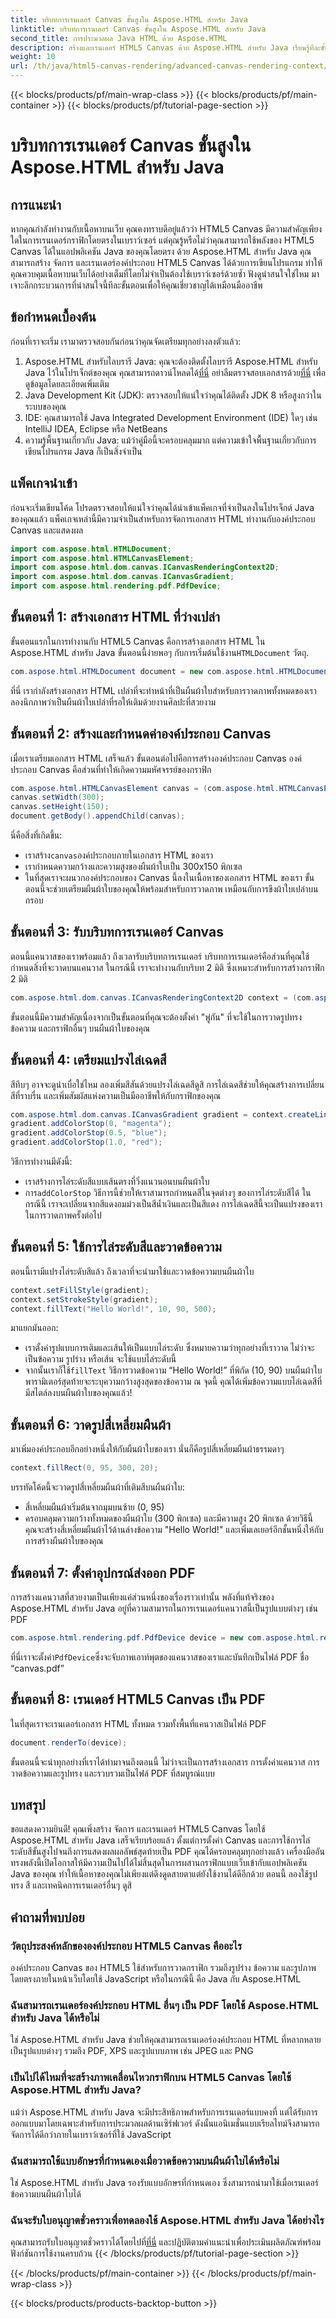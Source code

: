 ```yaml
---
title: บริบทการเรนเดอร์ Canvas ขั้นสูงใน Aspose.HTML สำหรับ Java
linktitle: บริบทการเรนเดอร์ Canvas ขั้นสูงใน Aspose.HTML สำหรับ Java
second_title: การประมวลผล Java HTML ด้วย Aspose.HTML
description: สร้างและเรนเดอร์ HTML5 Canvas ด้วย Aspose.HTML สำหรับ Java เรียนรู้ทีละขั้นตอนเกี่ยวกับการวาด สไตล์ และการส่งออกเป็น PDF โดยใช้ไลบรารี Java อันทรงพลังนี้
weight: 10
url: /th/java/html5-canvas-rendering/advanced-canvas-rendering-context/
---
```


{{< blocks/products/pf/main-wrap-class >}}
{{< blocks/products/pf/main-container >}}
{{< blocks/products/pf/tutorial-page-section >}}

# บริบทการเรนเดอร์ Canvas ขั้นสูงใน Aspose.HTML สำหรับ Java

## การแนะนำ
หากคุณกำลังทำงานกับเนื้อหาบนเว็บ คุณคงทราบดีอยู่แล้วว่า HTML5 Canvas มีความสำคัญเพียงใดในการเรนเดอร์กราฟิกโดยตรงในเบราว์เซอร์ แต่คุณรู้หรือไม่ว่าคุณสามารถใช้พลังของ HTML5 Canvas ได้ในแอปพลิเคชัน Java ของคุณโดยตรง ด้วย Aspose.HTML สำหรับ Java คุณสามารถสร้าง จัดการ และเรนเดอร์องค์ประกอบ HTML5 Canvas ได้ด้วยการเขียนโปรแกรม ทำให้คุณควบคุมเนื้อหาบนเว็บได้อย่างเต็มที่โดยไม่จำเป็นต้องใช้เบราว์เซอร์ด้วยซ้ำ ฟังดูน่าสนใจใช่ไหม มาเจาะลึกกระบวนการที่น่าสนใจนี้ทีละขั้นตอนเพื่อให้คุณเชี่ยวชาญได้เหมือนมืออาชีพ
## ข้อกำหนดเบื้องต้น
ก่อนที่เราจะเริ่ม เรามาตรวจสอบกันก่อนว่าคุณจัดเตรียมทุกอย่างลงตัวแล้ว:
1.  Aspose.HTML สำหรับไลบรารี Java: คุณจะต้องติดตั้งไลบรารี Aspose.HTML สำหรับ Java ไว้ในโปรเจ็กต์ของคุณ คุณสามารถดาวน์โหลดได้[ที่นี่](https://releases.aspose.com/html/java/) อย่าลืมตรวจสอบเอกสารด้วย[ที่นี่](https://reference.aspose.com/html/java/) เพื่อดูข้อมูลโดยละเอียดเพิ่มเติม
2. Java Development Kit (JDK): ตรวจสอบให้แน่ใจว่าคุณได้ติดตั้ง JDK 8 หรือสูงกว่าในระบบของคุณ
3. IDE: คุณสามารถใช้ Java Integrated Development Environment (IDE) ใดๆ เช่น IntelliJ IDEA, Eclipse หรือ NetBeans
4. ความรู้พื้นฐานเกี่ยวกับ Java: แม้ว่าคู่มือนี้จะครอบคลุมมาก แต่ความเข้าใจพื้นฐานเกี่ยวกับการเขียนโปรแกรม Java ก็เป็นสิ่งจำเป็น
## แพ็คเกจนำเข้า
ก่อนจะเริ่มเขียนโค้ด โปรดตรวจสอบให้แน่ใจว่าคุณได้นำเข้าแพ็คเกจที่จำเป็นลงในโปรเจ็กต์ Java ของคุณแล้ว แพ็คเกจเหล่านี้มีความจำเป็นสำหรับการจัดการเอกสาร HTML ทำงานกับองค์ประกอบ Canvas และแสดงผล
```java
import com.aspose.html.HTMLDocument;
import com.aspose.html.HTMLCanvasElement;
import com.aspose.html.dom.canvas.ICanvasRenderingContext2D;
import com.aspose.html.dom.canvas.ICanvasGradient;
import com.aspose.html.rendering.pdf.PdfDevice;
```
## ขั้นตอนที่ 1: สร้างเอกสาร HTML ที่ว่างเปล่า
 ขั้นตอนแรกในการทำงานกับ HTML5 Canvas คือการสร้างเอกสาร HTML ใน Aspose.HTML สำหรับ Java ขั้นตอนนี้ง่ายพอๆ กับการเริ่มต้นใช้งาน`HTMLDocument` วัตถุ.
```java
com.aspose.html.HTMLDocument document = new com.aspose.html.HTMLDocument();
```
ที่นี่ เรากำลังสร้างเอกสาร HTML เปล่าที่จะทำหน้าที่เป็นผืนผ้าใบสำหรับการวาดภาพทั้งหมดของเรา ลองนึกภาพว่าเป็นผืนผ้าใบเปล่าที่รอให้เติมด้วยงานศิลปะที่สวยงาม
## ขั้นตอนที่ 2: สร้างและกำหนดค่าองค์ประกอบ Canvas
เมื่อเราเตรียมเอกสาร HTML เสร็จแล้ว ขั้นตอนต่อไปคือการสร้างองค์ประกอบ Canvas องค์ประกอบ Canvas คือส่วนที่ทำให้เกิดความมหัศจรรย์ของกราฟิก
```java
com.aspose.html.HTMLCanvasElement canvas = (com.aspose.html.HTMLCanvasElement) document.createElement("canvas");
canvas.setWidth(300);
canvas.setHeight(150);
document.getBody().appendChild(canvas);
```
นี่คือสิ่งที่เกิดขึ้น:
-  เราสร้าง`canvas`องค์ประกอบภายในเอกสาร HTML ของเรา
- เรากำหนดความกว้างและความสูงของผืนผ้าใบเป็น 300x150 พิกเซล
- ในที่สุดเราจะผนวกองค์ประกอบของ Canvas นี้ลงในเนื้อหาของเอกสาร HTML ของเรา
ขั้นตอนนี้จะช่วยเตรียมผืนผ้าใบของคุณให้พร้อมสำหรับการวาดภาพ เหมือนกับการขึงผ้าใบเปล่าบนกรอบ
## ขั้นตอนที่ 3: รับบริบทการเรนเดอร์ Canvas
ตอนนี้แคนวาสของเราพร้อมแล้ว ถึงเวลารับบริบทการเรนเดอร์ บริบทการเรนเดอร์คือส่วนที่คุณใช้กำหนดสิ่งที่จะวาดบนแคนวาส ในกรณีนี้ เราจะทำงานกับบริบท 2 มิติ ซึ่งเหมาะสำหรับการสร้างกราฟิก 2 มิติ
```java
com.aspose.html.dom.canvas.ICanvasRenderingContext2D context = (com.aspose.html.dom.canvas.ICanvasRenderingContext2D) canvas.getContext("2d");
```
ขั้นตอนนี้มีความสำคัญเนื่องจากเป็นขั้นตอนที่คุณจะต้องตั้งค่า "พู่กัน" ที่จะใช้ในการวาดรูปทรง ข้อความ และกราฟิกอื่นๆ บนผืนผ้าใบของคุณ
## ขั้นตอนที่ 4: เตรียมแปรงไล่เฉดสี
สีทึบๆ อาจจะดูน่าเบื่อใช่ไหม ลองเพิ่มสีสันด้วยแปรงไล่เฉดสีดูสิ การไล่เฉดสีช่วยให้คุณสร้างการเปลี่ยนสีที่ราบรื่น และเพิ่มสัมผัสแห่งความเป็นมืออาชีพให้กับกราฟิกของคุณ
```java
com.aspose.html.dom.canvas.ICanvasGradient gradient = context.createLinearGradient(0, 0, canvas.getWidth(), 0);
gradient.addColorStop(0, "magenta");
gradient.addColorStop(0.5, "blue");
gradient.addColorStop(1.0, "red");
```
วิธีการทำงานมีดังนี้:
- เราสร้างการไล่ระดับสีแบบเส้นตรงที่วิ่งแนวนอนบนผืนผ้าใบ
-  การ`addColorStop` วิธีการนี้ช่วยให้เราสามารถกำหนดสีในจุดต่างๆ ของการไล่ระดับสีได้ ในกรณีนี้ เราจะเปลี่ยนจากสีแดงอมม่วงเป็นสีน้ำเงินและเป็นสีแดง
การไล่เฉดสีนี้จะเป็นแปรงของเราในการวาดภาพครั้งต่อไป
## ขั้นตอนที่ 5: ใช้การไล่ระดับสีและวาดข้อความ
ตอนนี้เรามีแปรงไล่ระดับสีแล้ว ถึงเวลาที่จะนำมาใช้และวาดข้อความบนผืนผ้าใบ
```java
context.setFillStyle(gradient);
context.setStrokeStyle(gradient);
context.fillText("Hello World!", 10, 90, 500);
```
มาแยกมันออก:
- เราตั้งค่ารูปแบบการเติมและเส้นให้เป็นแบบไล่ระดับ ซึ่งหมายความว่าทุกอย่างที่เราวาด ไม่ว่าจะเป็นข้อความ รูปร่าง หรือเส้น จะใช้แบบไล่ระดับนี้
-  จากนั้นเราก็ใช้`fillText` วิธีการวาดข้อความ “Hello World!” ที่พิกัด (10, 90) บนผืนผ้าใบ พารามิเตอร์สุดท้ายจะระบุความกว้างสูงสุดของข้อความ
ณ จุดนี้ คุณได้เพิ่มข้อความแบบไล่เฉดสีที่มีสไตล์ลงบนผืนผ้าใบของคุณแล้ว!
## ขั้นตอนที่ 6: วาดรูปสี่เหลี่ยมผืนผ้า
มาเพิ่มองค์ประกอบอีกอย่างหนึ่งให้กับผืนผ้าใบของเรา นั่นก็คือรูปสี่เหลี่ยมผืนผ้าธรรมดาๆ
```java
context.fillRect(0, 95, 300, 20);
```
บรรทัดโค้ดนี้จะวาดรูปสี่เหลี่ยมผืนผ้าที่เติมสีบนผืนผ้าใบ:
- สี่เหลี่ยมผืนผ้าเริ่มต้นจากมุมบนซ้าย (0, 95)
- ครอบคลุมความกว้างทั้งหมดของผืนผ้าใบ (300 พิกเซล) และมีความสูง 20 พิกเซล
ด้วยวิธีนี้ คุณจะสร้างสี่เหลี่ยมผืนผ้าไว้ด้านล่างข้อความ "Hello World!" และเพิ่มเลเยอร์อีกชั้นหนึ่งให้กับการสร้างผืนผ้าใบของคุณ
## ขั้นตอนที่ 7: ตั้งค่าอุปกรณ์ส่งออก PDF
การสร้างแคนวาสที่สวยงามเป็นเพียงแค่ส่วนหนึ่งของเรื่องราวเท่านั้น พลังที่แท้จริงของ Aspose.HTML สำหรับ Java อยู่ที่ความสามารถในการเรนเดอร์แคนวาสนี้เป็นรูปแบบต่างๆ เช่น PDF
```java
com.aspose.html.rendering.pdf.PdfDevice device = new com.aspose.html.rendering.pdf.PdfDevice("canvas.pdf");
```
 ที่นี่เราจะตั้งค่า`PdfDevice`ซึ่งจะจับภาพเอาท์พุตของแคนวาสของเราและบันทึกเป็นไฟล์ PDF ชื่อ “canvas.pdf”
## ขั้นตอนที่ 8: เรนเดอร์ HTML5 Canvas เป็น PDF
ในที่สุดเราจะเรนเดอร์เอกสาร HTML ทั้งหมด รวมทั้งพื้นที่แคนวาสเป็นไฟล์ PDF
```java
document.renderTo(device);
```
ขั้นตอนนี้จะนำทุกอย่างที่เราได้ทำมาจนถึงตอนนี้ ไม่ว่าจะเป็นการสร้างเอกสาร การตั้งค่าแคนวาส การวาดข้อความและรูปทรง และรวบรวมเป็นไฟล์ PDF ที่สมบูรณ์แบบ
## บทสรุป
ขอแสดงความยินดี! คุณเพิ่งสร้าง จัดการ และเรนเดอร์ HTML5 Canvas โดยใช้ Aspose.HTML สำหรับ Java เสร็จเรียบร้อยแล้ว ตั้งแต่การตั้งค่า Canvas และการใช้การไล่ระดับสีขั้นสูงไปจนถึงการแสดงผลผลลัพธ์สุดท้ายเป็น PDF คุณได้ครอบคลุมทุกอย่างแล้ว เครื่องมืออันทรงพลังนี้เปิดโอกาสให้มีความเป็นไปได้ไม่สิ้นสุดในการผสานกราฟิกแบบเว็บเข้ากับแอปพลิเคชัน Java ของคุณ ทำให้เนื้อหาของคุณไม่เพียงแต่ดึงดูดสายตาแต่ยังใช้งานได้ดีอีกด้วย ตอนนี้ ลองใช้รูปทรง สี และเทคนิคการเรนเดอร์อื่นๆ ดูสิ
## คำถามที่พบบ่อย
### วัตถุประสงค์หลักขององค์ประกอบ HTML5 Canvas คืออะไร
องค์ประกอบ Canvas ของ HTML5 ใช้สำหรับการวาดกราฟิก รวมถึงรูปร่าง ข้อความ และรูปภาพ โดยตรงภายในหน้าเว็บโดยใช้ JavaScript หรือในกรณีนี้ คือ Java กับ Aspose.HTML
### ฉันสามารถเรนเดอร์องค์ประกอบ HTML อื่นๆ เป็น PDF โดยใช้ Aspose.HTML สำหรับ Java ได้หรือไม่
ใช่ Aspose.HTML สำหรับ Java ช่วยให้คุณสามารถเรนเดอร์องค์ประกอบ HTML ที่หลากหลายเป็นรูปแบบต่างๆ รวมถึง PDF, XPS และรูปแบบภาพ เช่น JPEG และ PNG
### เป็นไปได้ไหมที่จะสร้างภาพเคลื่อนไหวกราฟิกบน HTML5 Canvas โดยใช้ Aspose.HTML สำหรับ Java?
แม้ว่า Aspose.HTML สำหรับ Java จะมีประสิทธิภาพสำหรับการเรนเดอร์แบบคงที่ แต่ได้รับการออกแบบมาโดยเฉพาะสำหรับการประมวลผลด้านเซิร์ฟเวอร์ ดังนั้นแอนิเมชั่นแบบเรียลไทม์จึงสามารถจัดการได้ดีกว่าภายในเบราว์เซอร์ที่ใช้ JavaScript
### ฉันสามารถใช้แบบอักษรที่กำหนดเองเมื่อวาดข้อความบนผืนผ้าใบได้หรือไม่
ใช่ Aspose.HTML สำหรับ Java รองรับแบบอักษรที่กำหนดเอง ซึ่งสามารถนำมาใช้เมื่อเรนเดอร์ข้อความบนผืนผ้าใบได้
### ฉันจะรับใบอนุญาตชั่วคราวเพื่อทดลองใช้ Aspose.HTML สำหรับ Java ได้อย่างไร
 คุณสามารถรับใบอนุญาตชั่วคราวได้โดยไปที่[ที่นี่](https://purchase.aspose.com/temporary-license/) และปฏิบัติตามคำแนะนำเพื่อประเมินผลิตภัณฑ์พร้อมฟังก์ชันการใช้งานครบถ้วน
{{< /blocks/products/pf/tutorial-page-section >}}

{{< /blocks/products/pf/main-container >}}
{{< /blocks/products/pf/main-wrap-class >}}

{{< blocks/products/products-backtop-button >}}
